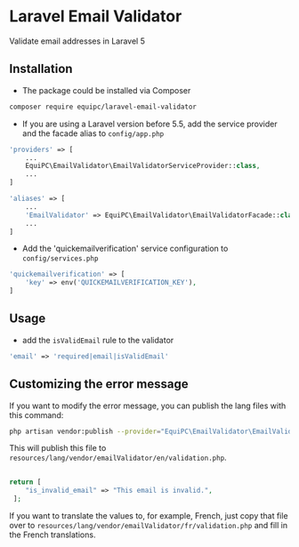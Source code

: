 # Laravel Email Validator

Validate email addresses in Laravel 5

## Installation

- The package could be installed via Composer

```bash
composer require equipc/laravel-email-validator
```

- If you are using a Laravel version before 5.5, add the service provider and the facade alias to `config/app.php`

```php
'providers' => [
	...
    EquiPC\EmailValidator\EmailValidatorServiceProvider::class,
    ...
]
```

```php
'aliases' => [
    ...
    'EmailValidator' => EquiPC\EmailValidator\EmailValidatorFacade::class,
    ...
]
```

- Add the 'quickemailverification' service configuration to `config/services.php`

```php
'quickemailverification' => [
	'key' => env('QUICKEMAILVERIFICATION_KEY'),
]
```


## Usage

- add the `isValidEmail` rule to the validator

```php
'email' => 'required|email|isValidEmail'
```

## Customizing the error message

If you want to modify the error message, you can publish the lang files with this command:

```bash
php artisan vendor:publish --provider="EquiPC\EmailValidator\EmailValidatorServiceProvider" --tag="lang"
```

This will publish this file to `resources/lang/vendor/emailValidator/en/validation.php`.

```php
 
return [
	"is_invalid_email" => "This email is invalid.",
 ];
 ```
 
 If you want to translate the values to, for example, French, just copy that file over to `resources/lang/vendor/emailValidator/fr/validation.php` and fill in the French translations.
